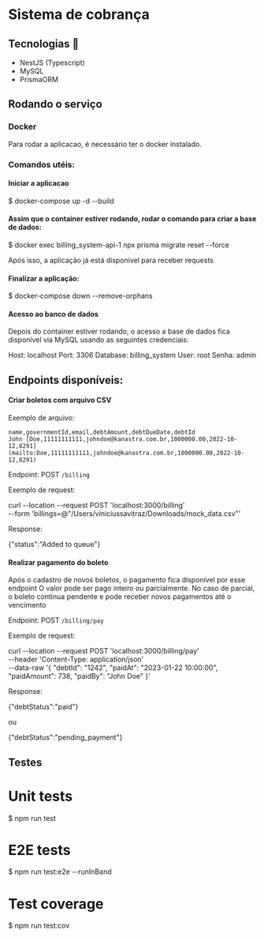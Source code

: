 <h1>Sistema de cobrança</h1>

## Tecnologias :rocket:

- NestJS (Typescript)
- MySQL
- PrismaORM

## Rodando o serviço

### Docker

Para rodar a aplicacao, é necessário ter o docker instalado.

### Comandos utéis: 

#### Iniciar a aplicacao

$ docker-compose up -d --build                                

####  Assim que o container estiver rodando, rodar o comando para criar a base de dados:

$ docker exec billing_system-api-1 npx prisma migrate reset --force

Após isso, a aplicação já está disponível para receber requests

#### Finalizar a aplicação:

$ docker-compose down --remove-orphans      

#### Acesso ao banco de dados

Depois do container estiver rodando, o acesso a base de dados fica disponível via MySQL usando as seguintes credenciais: 

Host: localhost
Port: 3306
Database: billing_system
User: root
Senha: admin

## Endpoints disponíveis:

#### Criar boletos com arquivo CSV

Exemplo de arquivo: 

``` mock_data.csv
name,governmentId,email,debtAmount,debtDueDate,debtId
John [Doe,11111111111,johndoe@kanastra.com.br,1000000.00,2022-10-12,8291](mailto:Doe,11111111111,johndoe@kanastra.com.br,1000000.00,2022-10-12,8291) 
```

Endpoint: POST `/billing`

Exemplo de request: 

curl --location --request POST 'localhost:3000/billing' \
--form 'billings=@"/Users/viniciussavitraz/Downloads/mock_data.csv"'

Response:

{"status":"Added to queue"}

#### Realizar pagamento do boleto

Após o cadastro de novos boletos, o pagamento fica disponível por esse endpoint
O valor pode ser pago inteiro ou parcialmente. No caso de parcial, o boleto continua pendente e pode receber novos pagamentos até o vencimento

Endpoint: POST `/billing/pay`

Exemplo de request: 

curl --location --request POST 'localhost:3000/billing/pay' \
--header 'Content-Type: application/json' \
--data-raw '{
  "debtId": "1242",
  "paidAt": "2023-01-22 10:00:00",
  "paidAmount": 738,
  "paidBy": "John Doe"
}'

Response:

{"debtStatus":"paid"}

ou

{"debtStatus":"pending_payment"}

## Testes


# Unit tests

$ npm run test

# E2E tests

$ npm run test:e2e --runInBand

# Test coverage

$ npm run test:cov